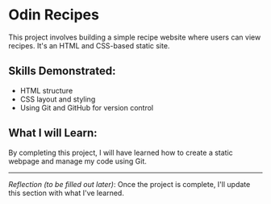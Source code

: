 # Odin Recipes

This project involves building a simple recipe website where users can view recipes. It's an HTML and CSS-based static site.

## Skills Demonstrated:
- HTML structure
- CSS layout and styling
- Using Git and GitHub for version control

## What I will Learn:
By completing this project, I will have learned how to create a static webpage and manage my code using Git.

---
*Reflection (to be filled out later)*: Once the project is complete, I'll update this section with what I've learned.
